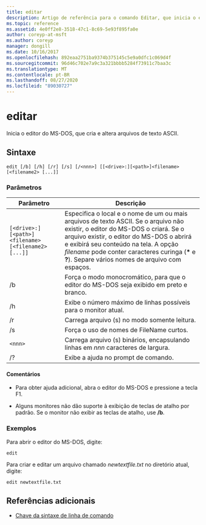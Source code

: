 ```yaml
---
title: editar
description: Artigo de referência para o comando Editar, que inicia o editor do MS-DOS, para que você possa criar e alterar arquivos de texto ASCII.
ms.topic: reference
ms.assetid: 4e0ff2e8-3518-47c1-8c69-5e93f895fa0e
author: coreyp-at-msft
ms.author: coreyp
manager: dongill
ms.date: 10/16/2017
ms.openlocfilehash: 892eaa2751ba9374b375145c5e9a0dfc1c069d4f
ms.sourcegitcommit: 96d46c702e7a9c3a321bbbb5284f73911c7baa3c
ms.translationtype: MT
ms.contentlocale: pt-BR
ms.lasthandoff: 08/27/2020
ms.locfileid: "89030727"
---
```

# <a name="edit"></a>editar

Inicia o editor do MS-DOS, que cria e altera arquivos de texto ASCII.

## <a name="syntax"></a>Sintaxe

```
edit [/b] [/h] [/r] [/s] [/<nnn>] [[<drive>:][<path>]<filename> [<filename2> [...]]
```

### <a name="parameters"></a>Parâmetros

| Parâmetro | Descrição |
| --------- | ----------- |
| `[<drive>:][<path>]<filename> [<filename2> [...]]` | Especifica o local e o nome de um ou mais arquivos de texto ASCII. Se o arquivo não existir, o editor do MS-DOS o criará. Se o arquivo existir, o editor do MS-DOS o abrirá e exibirá seu conteúdo na tela. A opção *filename* pode conter caracteres curinga (**&#42;** e **?**). Separe vários nomes de arquivo com espaços. |
| /b | Força o modo monocromático, para que o editor do MS-DOS seja exibido em preto e branco. |
| /h | Exibe o número máximo de linhas possíveis para o monitor atual. |
| /r | Carrega arquivo (s) no modo somente leitura. |
| /s | Força o uso de nomes de FileName curtos. |
| `<nnn>` | Carrega arquivo (s) binários, encapsulando linhas em *nnn* caracteres de largura. |
| /? | Exibe a ajuda no prompt de comando. |

#### <a name="remarks"></a>Comentários

- Para obter ajuda adicional, abra o editor do MS-DOS e pressione a tecla F1.

- Alguns monitores não dão suporte à exibição de teclas de atalho por padrão. Se o monitor não exibir as teclas de atalho, use **/b**.

### <a name="examples"></a>Exemplos

Para abrir o editor do MS-DOS, digite:

```
edit
```

Para criar e editar um arquivo chamado *newtextfile.txt* no diretório atual, digite:

```
edit newtextfile.txt
```

## <a name="additional-references"></a>Referências adicionais

- [Chave da sintaxe de linha de comando](command-line-syntax-key.md)
